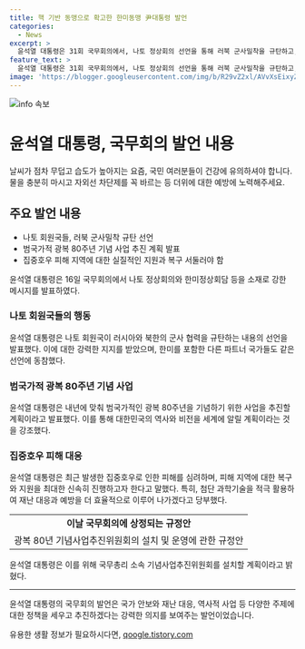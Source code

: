 ```yaml
---
title: 핵 기반 동맹으로 확고한 한미동맹 尹대통령 발언
categories:
  - News
excerpt: >
  윤석열 대통령은 31회 국무회의에서, 나토 정상회의 선언을 통해 러북 군사밀착을 규탄하고, 광복 80주년을 기념하기 위한 사업을 추진할 것이라고 밝혔습니다. 또한, 집중호우로 피해를 입은 지역에 대한 실질적인 지원과 복구를 서둘러 추진할 것을 약속하며, 재난 대응과 예방을 위해 첨단 과학기술을 적극 활용할 것을 당부했습니다.
feature_text: >
  윤석열 대통령은 31회 국무회의에서, 나토 정상회의 선언을 통해 러북 군사밀착을 규탄하고, 광복 80주년을 기념하기 위한 사업을 추진할 것이라고 밝혔습니다. 또한, 집중호우로 피해를 입은 지역에 대한 실질적인 지원과 복구를 서둘러 추진할 것을 약속하며, 재난 대응과 예방을 위해 첨단 과학기술을 적극 활용할 것을 당부했습니다.
image: 'https://blogger.googleusercontent.com/img/b/R29vZ2xl/AVvXsEixyZcFfHzMRdzZMjFBmAUKJYCLCGyLL1o632UiGVXcaFdKo_bkvkuCioo0uUKlGfBVcT3P84aROyZIXSBEx3Aw5nCQ3pTgDom1WDC4m8eifvWiAmWEEVb4x6G_l8C0QH225ldMjyaFvpxGEBGNO37VmDTDMHGhJPq73UglMfDca1-0aw/s1600/blogspot.png'
---
```


<p><img src="https://blogger.googleusercontent.com/img/b/R29vZ2xl/AVvXsEixyZcFfHzMRdzZMjFBmAUKJYCLCGyLL1o632UiGVXcaFdKo_bkvkuCioo0uUKlGfBVcT3P84aROyZIXSBEx3Aw5nCQ3pTgDom1WDC4m8eifvWiAmWEEVb4x6G_l8C0QH225ldMjyaFvpxGEBGNO37VmDTDMHGhJPq73UglMfDca1-0aw/s1600/blogspot.png" alt="info 속보" /></p>

<h1>윤석열 대통령, 국무회의 발언 내용</h1>

<p data-ke-size="size16">날씨가 점차 무덥고 습도가 높아지는 요즘, 국민 여러분들이 건강에 유의하셔야 합니다. 물을 충분히 마시고 자외선 차단제를 꼭 바르는 등 더위에 대한 예방에 노력해주세요.</p>

<h2 data-ke-size="size26">주요 발언 내용</h2>

<ul>
  <li>나토 회원국들, 러북 군사밀착 규탄 선언</li>
  <li>범국가적 광복 80주년 기념 사업 추진 계획 발표</li>
  <li>집중호우 피해 지역에 대한 실질적인 지원과 복구 서둘러야 함</li>
</ul>

<p data-ke-size="size16">윤석열 대통령은 16일 국무회의에서 나토 정상회의와 한미정상회담 등을 소재로 강한 메시지를 발표하였다.</p>

<h3>나토 회원국들의 행동</h3>

<p data-ke-size="size16">윤석열 대통령은 나토 회원국이 러시아와 북한의 군사 협력을 규탄하는 내용의 선언을 발표했다. 이에 대한 강력한 지지를 받았으며, 한미를 포함한 다른 파트너 국가들도 같은 선언에 동참했다.</p>

<h3>범국가적 광복 80주년 기념 사업</h3>

<p data-ke-size="size16">윤석열 대통령은 내년에 맞춰 범국가적인 광복 80주년을 기념하기 위한 사업을 추진할 계획이라고 발표했다. 이를 통해 대한민국의 역사와 비전을 세계에 알릴 계획이라는 것을 강조했다.</p>

<h3>집중호우 피해 대응</h3>

<p data-ke-size="size16">윤석열 대통령은 최근 발생한 집중호우로 인한 피해를 심려하며, 피해 지역에 대한 복구와 지원을 최대한 신속히 진행하고자 한다고 말했다. 특히, 첨단 과학기술을 적극 활용하여 재난 대응과 예방을 더 효율적으로 이루어 나가겠다고 당부했다.</p>

<table>
  <tr>
    <td style="text-align: center; height: 17px;"><b>이날 국무회의에 상정되는 규정안</b></td>
  </tr>
  <tr>
    <td style="text-align: center; height: 17px;">광복 80년 기념사업추진위원회의 설치 및 운영에 관한 규정안</td>
  </tr>
</table>

<p data-ke-size="size16">윤석열 대통령은 이를 위해 국무총리 소속 기념사업추진위원회를 설치할 계획이라고 밝혔다.</p>

<hr>

<p data-ke-size="size16">윤석열 대통령의 국무회의 발언은 국가 안보와 재난 대응, 역사적 사업 등 다양한 주제에 대한 정책을 세우고 추진하겠다는 강력한 의지를 보여주는 발언이었습니다.</p>
유용한 생활 정보가 필요하시다면, <a href="https://qoogle.tistory.com" rel="dofollow">qoogle.tistory.com</a>


